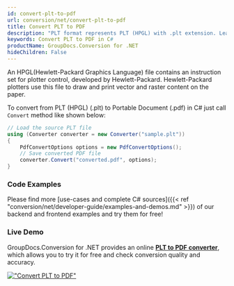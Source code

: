 ```yaml
---
id: convert-plt-to-pdf
url: conversion/net/convert-plt-to-pdf
title: Convert PLT to PDF
description: "PLT format represents PLT (HPGL) with .plt extension. Learn how to convert PLT to PDF file programmatically in C# language using GroupDocs.Conversion for .NET library."
keywords: Convert PLT to PDF in C#
productName: GroupDocs.Conversion for .NET
hideChildren: False
---
```


An HPGL(Hewlett-Packard Graphics Language) file contains an instruction set for plotter control, developed by Hewlett-Packard. Hewlett-Packard plotters use this file to draw and print vector and raster content on the paper.

To convert from PLT (HPGL) (.plt) to Portable Document (.pdf) in C# just call `Convert` method like shown below:

```csharp
// Load the source PLT file
using (Converter converter = new Converter("sample.plt"))
{
    PdfConvertOptions options = new PdfConvertOptions();
    // Save converted PDF file
    converter.Convert("converted.pdf", options);
}
```

### Code Examples

Please find more [use-cases and complete C# sources]({{< ref "conversion/net/developer-guide/examples-and-demos.md" >}}) of our backend and frontend examples and try them for free!

### Live Demo

GroupDocs.Conversion for .NET provides an online [**PLT to PDF converter**](https://products.groupdocs.app/conversion/plt-to-pdf), which allows you to try it for free and check conversion quality and accuracy.

[!["Convert PLT to PDF"](conversion/net/images/convert-plt-to-pdf.png)](https://products.groupdocs.app/conversion/plt-to-pdf)